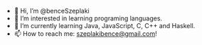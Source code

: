 - 👋 Hi, I’m @benceSzeplaki
- 👀 I’m interested in learning programing languages.
- 🌱 I’m currently learning Java, JavaScript, C, C++ and Haskell.
- 📫 How to reach me: szeplakibence@gmail.com!

<!---
benceSzeplaki/benceSzeplaki is a ✨ special ✨ repository because his `README.md` (this file) appears on your GitHub profile.
You can click the Preview link to take a look at your changes.
--->
